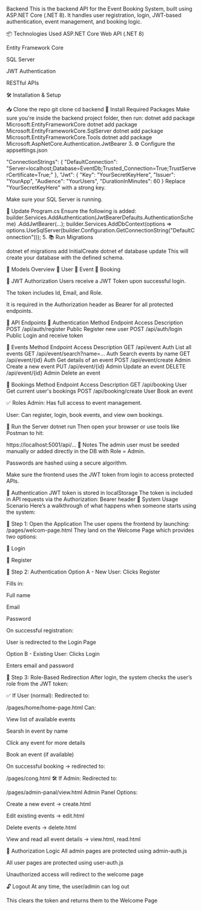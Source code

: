 Backend
This is the backend API for the Event Booking System, built using ASP.NET Core (.NET 8). It handles user registration, login, JWT-based authentication, event management, and booking logic.

📦 Technologies Used ASP.NET Core Web API (.NET 8)

Entity Framework Core

SQL Server

JWT Authentication

RESTful APIs

🛠️ Installation & Setup

📥 Clone the repo
git clone
cd backend
🧱 Install Required Packages Make sure you're inside the backend project folder, then run:
dotnet add package Microsoft.EntityFrameworkCore dotnet add package Microsoft.EntityFrameworkCore.SqlServer dotnet add package Microsoft.EntityFrameworkCore.Tools dotnet add package Microsoft.AspNetCore.Authentication.JwtBearer 3. ⚙️ Configure the appsettings.json

"ConnectionStrings": { "DefaultConnection": "Server=localhost;Database=EventDb;Trusted_Connection=True;TrustServerCertificate=True;" }, "Jwt": { "Key": "YourSecretKeyHere", "Issuer": "YourApp", "Audience": "YourUsers", "DurationInMinutes": 60 } Replace "YourSecretKeyHere" with a strong key.

Make sure your SQL Server is running.

🔧 Update Program.cs Ensure the following is added:
builder.Services.AddAuthentication(JwtBearerDefaults.AuthenticationScheme) .AddJwtBearer(...); builder.Services.AddDbContext(options => options.UseSqlServer(builder.Configuration.GetConnectionString("DefaultConnection"))); 5. 📚 Run Migrations

dotnet ef migrations add InitialCreate dotnet ef database update This will create your database with the defined schema.

📁 Models Overview 🧑‍ User 📅 Event 📖 Booking

🔐 JWT Authorization Users receive a JWT Token upon successful login.

The token includes Id, Email, and Role.

It is required in the Authorization header as Bearer for all protected endpoints.

🔗 API Endpoints 🔑 Authentication Method Endpoint Access Description POST /api/auth/register Public Register new user POST /api/auth/login Public Login and receive token

📅 Events Method Endpoint Access Description GET /api/event Auth List all events GET /api/event/search?name=... Auth Search events by name GET /api/event/{id} Auth Get details of an event POST /api/event/create Admin Create a new event PUT /api/event/{id} Admin Update an event DELETE /api/event/{id} Admin Delete an event

📖 Bookings Method Endpoint Access Description GET /api/booking User Get current user's bookings POST /api/booking/create User Book an event

✅ Roles Admin: Has full access to event management.

User: Can register, login, book events, and view own bookings.

🚀 Run the Server dotnet run Then open your browser or use tools like Postman to hit:

https://localhost:5001/api/... 📌 Notes The admin user must be seeded manually or added directly in the DB with Role = Admin.

Passwords are hashed using a secure algorithm.

Make sure the frontend uses the JWT token from login to access protected APIs.

🔑 Authentication
JWT token is stored in localStorage
The token is included in API requests via the Authorization: Bearer <token> header
🚀 System Usage Scenario Here’s a walkthrough of what happens when someone starts using the system:

🏁 Step 1: Open the Application The user opens the frontend by launching: /pages/welcom-page.html They land on the Welcome Page which provides two options:

🔐 Login

📝 Register

👤 Step 2: Authentication Option A - New User: Clicks Register

Fills in:

Full name

Email

Password

On successful registration:

User is redirected to the Login Page

Option B - Existing User: Clicks Login

Enters email and password

🔁 Step 3: Role-Based Redirection After login, the system checks the user’s role from the JWT token:

✅ If User (normal): Redirected to:

/pages/home/home-page.html Can:

View list of available events

Searsh in event by name

Click any event for more details

Book an event (if available)

On successful booking → redirected to:

/pages/cong.html 🛠️ If Admin: Redirected to:

/pages/admin-panal/view.html Admin Panel Options:

Create a new event → create.html

Edit existing events → edit.html

Delete events → delete.html

View and read all event details → view.html, read.html

🔐 Authorization Logic All admin pages are protected using admin-auth.js

All user pages are protected using user-auth.js

Unauthorized access will redirect to the welcome page

🔓 Logout At any time, the user/admin can log out

This clears the token and returns them to the Welcome Page
